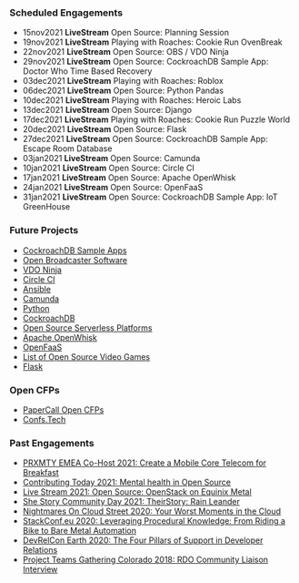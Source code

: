 ### Scheduled Engagements
* 15nov2021 **LiveStream** Open Source: Planning Session
* 19nov2021 **LiveStream** Playing with Roaches: Cookie Run OvenBreak
* 22nov2021 **LiveStream** Open Source: OBS / VDO Ninja
* 29nov2021 **LiveStream** Open Source: CockroachDB Sample App: Doctor Who Time Based Recovery
* 03dec2021 **LiveStream** Playing with Roaches: Roblox
* 06dec2021 **LiveStream** Open Source: Python Pandas
* 10dec2021 **LiveStream** Playing with Roaches: Heroic Labs
* 13dec2021 **LiveStream** Open Source: Django
* 17dec2021 **LiveStream** Playing with Roaches: Cookie Run Puzzle World
* 20dec2021 **LiveStream** Open Source: Flask
* 27dec2021 **LiveStream** Open Source: CockroachDB Sample App: Escape Room Database
* 03jan2021 **LiveStream** Open Source: Camunda
* 10jan2021 **LiveStream** Open Source: Circle CI
* 17jan2021 **LiveStream** Open Source: Apache OpenWhisk
* 24jan2021 **LiveStream** Open Source: OpenFaaS
* 31jan2021 **LiveStream** Open Source: CockroachDB Sample App: IoT GreenHouse

### Future Projects
* [CockroachDB Sample Apps](https://github.com/cockroachdb/sample-apps)
* [Open Broadcaster Software](https://obsproject.com/)
* [VDO Ninja](https://docs.vdo.ninja/) 
* [Circle CI](https://circleci.com/)
* [Ansible](https://www.ansible.com/)
* [Camunda](https://camunda.com/)
* [Python](https://www.python.org/)
* [CockroachDB](https://www.cockroachlabs.com/docs/cockroachcloud/quickstart.html)
* [Open Source Serverless Platforms](https://www.redhat.com/sysadmin/get-started-serverless-computing)
* [Apache OpenWhisk](https://openwhisk.apache.org/)
* [OpenFaaS](https://docs.openfaas.com/)
* [List of Open Source Video Games](https://en.wikipedia.org/wiki/List_of_open-source_video_games)
* [Flask](https://flask.palletsprojects.com/en/2.0.x/)

### Open CFPs
* [PaperCall Open CFPs](https://www.papercall.io/events?cfps-scope=open&keywords=)
* [Confs.Tech](https://confs.tech/cfp)

### Past Engagements
* [PRXMTY EMEA Co-Host 2021: Create a Mobile Core Telecom for Breakfast](https://metal.equinix.com/proximity/?wchannelid=ujj9b20qi5&wmediaid=4wtzuvr7w3)
* [Contributing Today 2021: Mental health in Open Source](https://www.contributing.today/past-sessions/mental-health-in-open-source-panel/)
* [Live Stream 2021: Open Source: OpenStack on Equinix Metal](https://youtu.be/aYxzd4YjXy4)
* [She Story Community Day 2021: TheirStory: Rain Leander](https://youtu.be/qJhyc-V-UqQ)
* [Nightmares On Cloud Street 2020: Your Worst Moments in the Cloud](https://youtu.be/Uz1L1lirun0)
* [StackConf.eu 2020: Leveraging Procedural Knowledge: From Riding a Bike to Bare Metal Automation](https://youtu.be/LSgWN8rdQ5Q)
* [DevRelCon Earth 2020: The Four Pillars of Support in Developer Relations](https://youtu.be/P_8DnKN9T0g)
* [Project Teams Gathering Colorado 2018: RDO Community Liaison Interview](https://youtu.be/E6P-p-HssIw)
